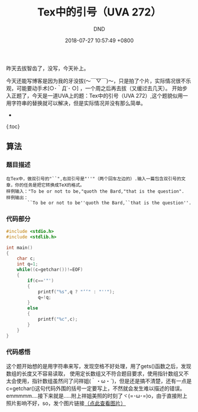 ﻿---
layout: post
title:  "Tex中的引号（UVA 272）"
date:   2018-07-27 10:57:49 +0800
categories: C-program-language
tags: C-program-language
img: http://or4d8nhvk.bkt.clouddn.com/18-7-27/98048531.jpg
author: DND
---

昨天去拔智齿了，没写，今天补上。

今天还能写博客是因为我的牙没拔(～￣▽￣)～，只是拍了个片，实际情况很不乐观，可能要动手术[○･｀Д´･ ○] ，一个周之后再去拔（又缓过去几天）。
开始步入正题了，今天是一道UVA上的题：Tex中的引号（UVA 272）,这个题貌似用一用字符串的替换就可以解决，但是实际情况并没有那么简单。

* 
{:toc}

## 算法

### 题目描述
```
在Tex中，做双引号的"``",右双引号是"''"（两个回车左边的）.输入一篇包含双引号的文章，你的任务是把它转换成TeX的格式。
样例输入："To be or not to be,"quoth the Bard,"that is the question".
样例输出：
        ``To be or not to be''quoth the Bard,``that is the question''.
```

### 代码部分

```c++
#include <stdio.h>
#include <stdlib.h>

int main()
{
    char c;
    int q=1;
    while((c=getchar())!=EOF)
    {
        if(c=='"')
        {
            printf("%s",q ? "‘‘" : "''");
            q=!q;
        }
        else
        {
            printf("%c",c);
        }
    }
}


```
### 代码感悟
这个题开始想的是用字符串来写，发现空格不好处理，用了gets()函数之后，发现数组的长度又不容易读取，
使用定长数组又不符合题目要求，使用指针数组又不太会使用，指针数组虽然问了问祥姐(｀・ω・´)，但是还是搞不清楚，还有一点是c=getchar()这句代码外围的括号一定要写上，不然就会发生难以描述的错误。emmmmm....接下来就是.....附上祥姐美照的时刻了ヾ(=･ω･=)o，由于直接附上照片影响不好，so，发个图片链接[（点此查看图片）](http://or4d8nhvk.bkt.clouddn.com/18-7-27/71680137.jpg) 